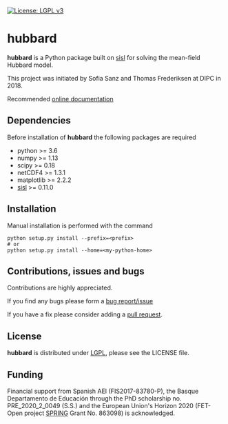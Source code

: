 [![License: LGPL v3](https://img.shields.io/badge/License-LGPL%20v3-blue.svg)](https://www.gnu.org/licenses/lgpl-3.0)

# hubbard #

__hubbard__ is a Python package built on [sisl] for solving the mean-field Hubbard model.

This project was initiated by Sofia Sanz and Thomas Frederiksen at DIPC in 2018.

Recommended [online documentation][doc]

## Dependencies ##
Before installation of __hubbard__ the following packages are required
   - python >= 3.6
   - numpy >= 1.13
   - scipy >= 0.18
   - netCDF4 >= 1.3.1
   - matplotlib >= 2.2.2
   - [sisl][sisl] >= 0.11.0


## Installation ##
Manual installation is performed with the command

    python setup.py install --prefix=<prefix>
    # or
    python setup.py install --home=<my-python-home>


## Contributions, issues and bugs ##
Contributions are highly appreciated.

If you find any bugs please form a [bug report/issue][issues]

If you have a fix please consider adding a [pull request][pulls].


## License ##
__hubbard__ is distributed under [LGPL][lgpl], please see the LICENSE file.


## Funding ##
Financial support from Spanish AEI (FIS2017-83780-P), the Basque Departamento de Educación through the PhD scholarship no. PRE_2020_2_0049 (S.S.) and the European Union's Horizon 2020 (FET-Open project [SPRING][spring] Grant No. 863098) is acknowledged.


<!---
Links to external and internal sites.
-->
[issues]: https://github.com/dipc-cc/hubbard/issues
[pulls]: https://github.com/dipc-cc/hubbard/pulls
[lgpl]: http://www.gnu.org/licenses/lgpl.html
[sisl]: https://github.com/zerothi/sisl
[spring]: https://www.springfetopen.eu/
[doc]: https://dipc-cc.github.io/hubbard/docs/latest/index.html
